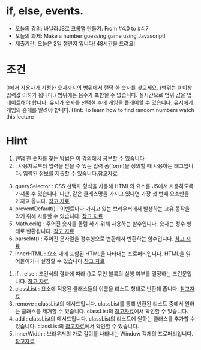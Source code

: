 # if, else, events.
<ul>
    <li>오늘의 강의: 바닐라JS로 크롬앱 만들기: From #4.0 to #4.7</li>
    <li>오늘의 과제: Make a number guessing game using Javascript!</li>
    <li>제출기간: 오늘은 2일 챌린지 입니다! 48시간을 드려요!</li>
</ul>

# 조건
0에서 사용자가 지정한 숫자까지의 범위에서 랜덤 한 숫자를 찾으세요. (범위는 0 이상 입력값 이하가 됩니다.)
범위에는 음수가 포함될 수 없습니다.
실시간으로 범위 값을 업데이트해야 합니다.
유저가 숫자를 선택한 후에 게임을 플레이할 수 있습니다.
유저에게 게임의 승패를 알려야 합니다.
Hint:
To learn how to find random numbers watch this lecture


# Hint
<ol>
    <li>랜덤 한 숫자를 찾는 방법은 <a href="https://nomadcoders.co/javascript-for-beginners/lectures/2911">이 강의</a>에서 공부할 수 있습니다</li>
    <li><form> : 사용자로부터 입력을 받을 수 있는 입력 폼(form)을 정의할 때 사용하는 태그입니다. 입력된 정보를 제출할 수 있습니다.<a href="https://developer.mozilla.org/ko/docs/Web/HTML/Element/form">참고자료</a></li>
    <li>querySelector : CSS 선택자 형식을 사용해 HTML의 요소를 JS에서 사용하도록 가져올 수 있습니다. 다만, 같은 클래스명을 가지고 있다면 가장 첫 번째 요소만을 가지고 옵니다. <a href="https://developer.mozilla.org/ko/docs/Web/API/Document/querySelector">참고 자료</a></li>
    <li>preventDefault() : 이벤트마다 가지고 있는 브라우저에서 발생하는 고유 동작을 막기 위해 사용할 수 있습니다. <a href="https://developer.mozilla.org/ko/docs/Web/API/Event/preventDefault">참고 자료</a></li>
    <li>Math.ceil() : 주어진 숫자를 올림 하기 위해 사용하는 함수입니다. 숫자는 정수 형태로 반환됩니다. <a href="https://developer.mozilla.org/ko/docs/Web/JavaScript/Reference/Global_Objects/Math/ceil">참고 자료</a></li>
    <li>parseInt() : 주어진 문자열을 정수형으로 변환해서 반환하는 함수입니다. <a href="https://developer.mozilla.org/ko/docs/Web/JavaScript/Reference/Global_Objects/parseInt">참고 자료</a></li>
    <li>innerHTML : 요소 내에 포함된 HTML을 나타내는 프로퍼티입니다. HTML을 읽어들이거나 설정할 수 있습니다.<a href="https://developer.mozilla.org/ko/docs/Web/API/Element/innerHTML">참고 자료</a></li>
</ol>



<ol>
    <li>if... else : 조건식의 결과에 따라 {}로 묶인 블록의 실행 여부를 결정하는 조건문입니다. <a href="https://developer.mozilla.org/ko/docs/Web/JavaScript/Reference/Statements/if...else">참고 자료</a></li>
    <li>classList : 요소에 적용된 클래스들의 이름을 리스트 형태로 반환해 줍니다. <a href="https://developer.mozilla.org/ko/docs/Web/API/Element/classList">참고자료</a></li>
    <li>remove : classList의 메서드입니다. classList를 통해 반환된 리스트 중에서 원하는 클래스를 제거할 수 있습니다. classList의 <a href="https://developer.mozilla.org/ko/docs/Web/API/Element/classList">참고자료</a>에서 확인할 수 있습니다.</li>
    <li>add : classList의 메서드입니다. classList의 리스트에 원하는 클래스를 추가할 수 있습니다. classList의 <a href="https://developer.mozilla.org/ko/docs/Web/API/Element/classList">참고자료</a>에서 확인할 수 있습니다.</a></li>
    <li>innerWidth : 브라우저의 가로 길이를 나타내는 Window 객체의 프로퍼티입니다. <a href="https://developer.mozilla.org/ko/docs/Web/API/Window/innerWidth">참고자료</a></li>
</ol>